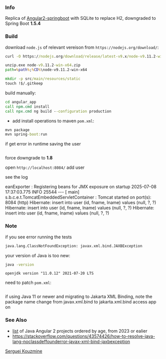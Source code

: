 ### Info

Replica of [Angular2-springboot](https://github.com/arifcseru/angular-springboot-crud)
with SQLite to replace H2, downgraded to Spring Boot __1.5.4__

### Build

download `node.js` of relevant vereison from `https://nodejs.org/download/`:

```cmd
curl -O https://nodejs.org/download/release/latest-v9.x/node-v9.11.2-win-x64.zip
```
```cmd
unzip.exe node-v9.11.2-win-x64.zip
path=%path%;%CD%\node-v9.11.2-win-x64
```
```cmd
mkdir -p src/main/resources/static
touch !$/.gitkeep

```
build manually:

```cmd
cd angular_app
call npm.cmd install
call npx.cmd ng build --configuration production
```
* add install operations to maven `pom.xml`:
``` cmd
mvn package
mvn spring-boot:run
```
if get error in runtime saving the user
```text
```
force downgrade to __1.8__


open 	`http://localhost:8084/`
add user

see the log

eanExporter        : Registering beans for JMX exposure on startup
2025-07-08 17:37:03.775  INFO 25544 --- [           main] s.b.c.e.t.TomcatEmbeddedServletContainer : Tomcat started on port(s): 8084 (http)
Hibernate: insert into user (id, fname, lname) values (null, ?, ?)
Hibernate: insert into user (id, fname, lname) values (null, ?, ?)
Hibernate: insert into user (id, fname, lname) values (null, ?, ?)	 		
### Note

if you see error running the tests 
```txt
java.lang.ClassNotFoundException: javax.xml.bind.JAXBException
```
your version of Java is too new:

```cmd
java -version
```
```text
openjdk version "11.0.12" 2021-07-20 LTS
```

need to patch `pom.xml`:
```xml
```
if using Java 11 or newer and migrating to Jakarta XML Binding, note the package name change from javax.xml.bind to jakarta.xml.bind
access app on
### See Also
  * [list](https://github.com/search?q=angular+2+language%3AJava&type=repositories&l=Java&s=updated&o=desc&p=35) of Java Angular 2 projects ordered by age, from 2023 or ealier
* https://stackoverflow.com/questions/43574426/how-to-resolve-java-lang-noclassdeffounderror-javax-xml-bind-jaxbexception


[Serguei Kouzmine](kouzmine_serguei@yahoo.com)

